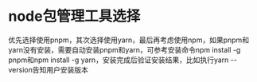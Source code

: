 # node包管理工具选择
优先选择使用pnpm，其次选择使用yarn，最后再考虑使用npm，如果pnpm和yarn没有安装，需要自动安装pnpm和yarn，可参考安装命令npm install -g pnpm和npm install -g yarn，安装完成后验证安装结果，比如执行yarn --version告知用户安装版本